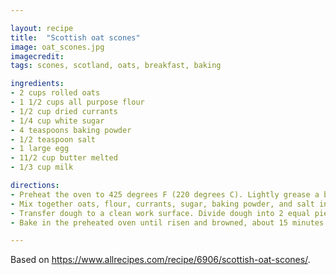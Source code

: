 ```yaml
---

layout: recipe
title:  "Scottish oat scones"
image: oat_scones.jpg
imagecredit: 
tags: scones, scotland, oats, breakfast, baking

ingredients:
- 2 cups rolled oats
- 1 1/2 cups all purpose flour
- 1/2 cup dried currants
- 1/4 cup white sugar
- 4 teaspoons baking powder
- 1/2 teaspoon salt
- 1 large egg
- 11/2 cup butter melted
- 1/3 cup milk

directions:
- Preheat the oven to 425 degrees F (220 degrees C). Lightly grease a baking sheet.
- Mix together oats, flour, currants, sugar, baking powder, and salt in a large bowl; make a well in the center. Beat egg in a medium bowl until frothy; stir in melted butter and milk. Pour into the well and mix until a soft dough forms.
- Transfer dough to a clean work surface. Divide dough into 2 equal pieces, then pat each piece into a 1/2-inch-thick circle. Place dough circles onto the prepared baking sheet; score each into 8 wedges.
- Bake in the preheated oven until risen and browned, about 15 minutes. Split wedges and serve warm.

---
```


Based on https://www.allrecipes.com/recipe/6906/scottish-oat-scones/.